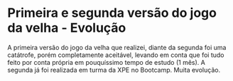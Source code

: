 # Primeira e segunda versão do jogo da velha - Evolução
 A primeira versão do jogo da velha que realizei, diante da segunda foi uma catátrofe, porém completamente aceitável, levando em conta que foi tudo feito por conta própria em pouquíssimo tempo de estudo (1 mês). A segunda já foi realizada em turma da XPE no Bootcamp. Muita evolução.
